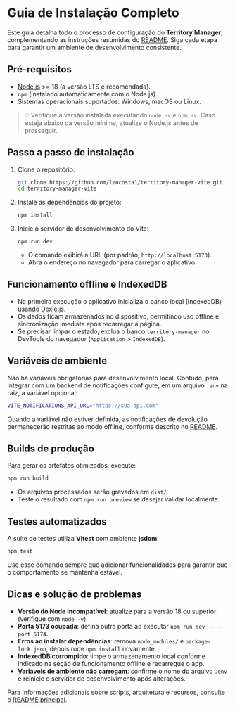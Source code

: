# Guia de Instalação Completo

Este guia detalha todo o processo de configuração do **Territory Manager**, complementando as instruções resumidas do [README](../README.md#instalação). Siga cada etapa para garantir um ambiente de desenvolvimento consistente.

## Pré-requisitos

- [Node.js](https://nodejs.org) \>= 18 (a versão LTS é recomendada).
- `npm` (instalado automaticamente com o Node.js).
- Sistemas operacionais suportados: Windows, macOS ou Linux.

> 💡 Verifique a versão instalada executando `node -v` e `npm -v`. Caso esteja abaixo da versão mínima, atualize o Node.js antes de prosseguir.

## Passo a passo de instalação

1. Clone o repositório:
   ```bash
   git clone https://github.com/leocosta1/territory-manager-vite.git
   cd territory-manager-vite
   ```
2. Instale as dependências do projeto:
   ```bash
   npm install
   ```
3. Inicie o servidor de desenvolvimento do Vite:
   ```bash
   npm run dev
   ```

   - O comando exibirá a URL (por padrão, `http://localhost:5173`).
   - Abra o endereço no navegador para carregar o aplicativo.

## Funcionamento offline e IndexedDB

- Na primeira execução o aplicativo inicializa o banco local (IndexedDB) usando [Dexie.js](https://dexie.org/).
- Os dados ficam armazenados no dispositivo, permitindo uso offline e sincronização imediata após recarregar a página.
- Se precisar limpar o estado, exclua o banco `territory-manager` no DevTools do navegador (`Application` \> `IndexedDB`).

## Variáveis de ambiente

Não há variáveis obrigatórias para desenvolvimento local. Contudo, para integrar com um backend de notificações configure, em um arquivo `.env` na raiz, a variável opcional:

```bash
VITE_NOTIFICATIONS_API_URL="https://sua-api.com"
```

Quando a variável não estiver definida, as notificações de devolução permanecerão restritas ao modo offline, conforme descrito no [README](../README.md#configuração).

## Builds de produção

Para gerar os artefatos otimizados, execute:

```bash
npm run build
```

- Os arquivos processados serão gravados em `dist/`.
- Teste o resultado com `npm run preview` se desejar validar localmente.

## Testes automatizados

A suíte de testes utiliza **Vitest** com ambiente **jsdom**.

```bash
npm test
```

Use esse comando sempre que adicionar funcionalidades para garantir que o comportamento se mantenha estável.

## Dicas e solução de problemas

- **Versão do Node incompatível**: atualize para a versão 18 ou superior (verifique com `node -v`).
- **Porta 5173 ocupada**: defina outra porta ao executar `npm run dev -- --port 5174`.
- **Erros ao instalar dependências**: remova `node_modules/` e `package-lock.json`, depois rode `npm install` novamente.
- **IndexedDB corrompido**: limpe o armazenamento local conforme indicado na seção de funcionamento offline e recarregue o app.
- **Variáveis de ambiente não carregam**: confirme o nome do arquivo `.env` e reinicie o servidor de desenvolvimento após alterações.

Para informações adicionais sobre scripts, arquitetura e recursos, consulte o [README principal](../README.md).
